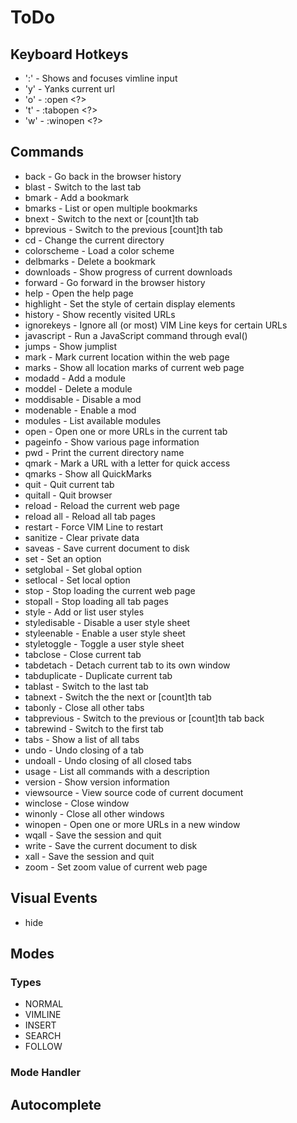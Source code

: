 # ToDo

## Keyboard Hotkeys
* ':' - Shows and focuses vimline input
* 'y' - Yanks current url
* 'o' - :open <?>
* 't' - :tabopen <?>
* 'w' - :winopen <?>

## Commands
* back         - Go back in the browser history
* blast        - Switch to the last tab
* bmark        - Add a bookmark
* bmarks       - List or open multiple bookmarks
* bnext        - Switch to the next or [count]th tab
* bprevious    - Switch to the previous [count]th tab
* cd           - Change the current directory
* colorscheme  - Load a color scheme
* delbmarks    - Delete a bookmark
* downloads    - Show progress of current downloads
* forward      - Go forward in the browser history
* help         - Open the help page
* highlight    - Set the style of certain display elements
* history      - Show recently visited URLs
* ignorekeys   - Ignore all (or most) VIM Line keys for certain URLs
* javascript   - Run a JavaScript command through eval()
* jumps        - Show jumplist
* mark         - Mark current location within the web page
* marks        - Show all location marks of current web page
* modadd       - Add a module
* moddel       - Delete a module
* moddisable   - Disable a mod
* modenable    - Enable a mod
* modules      - List available modules
* open         - Open one or more URLs in the current tab
* pageinfo     - Show various page information
* pwd          - Print the current directory name
* qmark        - Mark a URL with a letter for quick access
* qmarks       - Show all QuickMarks
* quit         - Quit current tab
* quitall      - Quit browser
* reload       - Reload the current web page
* reload all   - Reload all tab pages
* restart      - Force VIM Line to restart
* sanitize     - Clear private data
* saveas       - Save current document to disk
* set          - Set an option
* setglobal    - Set global option
* setlocal     - Set local option
* stop         - Stop loading the current web page
* stopall      - Stop loading all tab pages
* style        - Add or list user styles
* styledisable - Disable a user style sheet
* styleenable  - Enable a user style sheet
* styletoggle  - Toggle a user style sheet
* tabclose     - Close current tab
* tabdetach    - Detach current tab to its own window
* tabduplicate - Duplicate current tab
* tablast      - Switch to the last tab
* tabnext      - Switch the the next or [count]th tab
* tabonly      - Close all other tabs
* tabprevious  - Switch to the previous or [count]th tab back
* tabrewind    - Switch to the first tab
* tabs         - Show a list of all tabs
* undo         - Undo closing of a tab
* undoall      - Undo closing of all closed tabs
* usage        - List all commands with a description
* version      - Show version information
* viewsource   - View source code of current document
* winclose     - Close window
* winonly      - Close all other windows
* winopen      - Open one or more URLs in a new window
* wqall        - Save the session and quit
* write        - Save the current document to disk
* xall         - Save the session and quit
* zoom         - Set zoom value of current web page

## Visual Events
* hide 

## Modes

### Types
* NORMAL
* VIMLINE
* INSERT
* SEARCH
* FOLLOW

### Mode Handler

## Autocomplete
